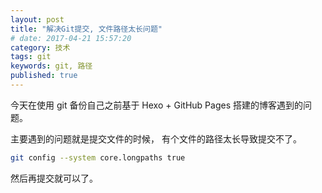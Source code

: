 ```yaml
---
layout: post
title: "解决Git提交, 文件路径太长问题"
# date: 2017-04-21 15:57:20
category: 技术
tags: git
keywords: git, 路径
published: true
---
```


今天在使用 git 备份自己之前基于 Hexo + GitHub Pages 搭建的博客遇到的问题。

主要遇到的问题就是提交文件的时候， 有个文件的路径太长导致提交不了。

```bash
git config --system core.longpaths true
```

然后再提交就可以了。
